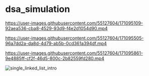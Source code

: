 # dsa_simulation

https://user-images.githubusercontent.com/55127604/171095109-92aea536-cba8-4529-93d9-f4e2d1054d90.mp4




https://user-images.githubusercontent.com/55127604/171095505-96a7dd2a-da8d-4d79-ab5b-0cd361a394df.mp4



https://user-images.githubusercontent.com/55127604/171095861-9e4885ff-cf2f-46d5-800c-2b82559fd280.mp4

![single_linked_list_intro](https://user-images.githubusercontent.com/55127604/171095928-ea90abb7-780a-443f-96ea-a21aa4059d01.jpeg)
